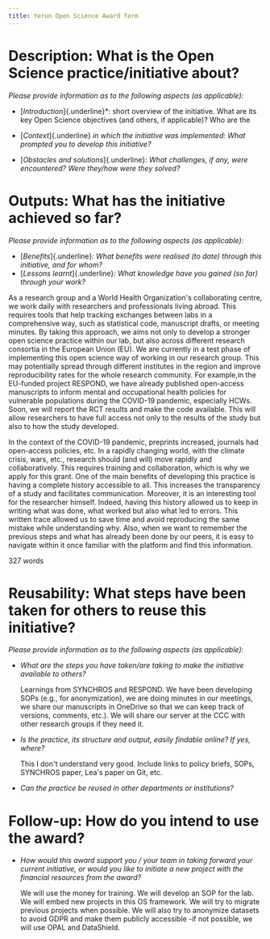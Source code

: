 ```yaml
---
title: Yerun Open Science Award form
---
```


# Description: What is the Open Science practice/initiative about?

*Please provide information as to the following aspects (as applicable):*

-   [*Introduction*]{.underline}\*: short overview of the initiative. What are
    its key Open Science objectives (and others, if applicable)? Who are the

-   [*Context*]{.underline} *in which the initiative was implemented: What
    prompted you to develop this initiative?*

-   [*Obstacles and solutions*]{.underline}*: What challenges, if any, were
    encountered? Were they/how were they solved?*

<!--# blank field, max 400 words -->

# Outputs: What has the initiative achieved so far?

*Please provide information as to the following aspects (as applicable):*

-   [*Benefits*]{.underline}*: What benefits were realised (to date) through
    this initiative, and for whom?*
-   [*Lessons learnt*]{.underline}*: What knowledge have you gained (so far)
    through your work?*

As a research group and a World Health Organization's collaborating centre, we
work daily with researchers and professionals living abroad. This requires tools
that help tracking exchanges between labs in a comprehensive way, such as
statistical code, manuscript drafts, or meeting minutes. By taking this
approach, we aims not only to develop a stronger open science practice within
our lab, but also across different research consortia in the European Union
(EU). We are currently in a test phase of implementing this open science way of
working in our research group. This may potentially spread through different
institutes in the region and improve reproducibility rates for the whole
research community. For example,in the EU-funded project RESPOND, we have
already published open-access manuscripts to inform mental and occupational
health policies for vulnerable populations during the COVID-19 pandemic,
especially HCWs. Soon, we will report the RCT results and make the code
available. This will allow researchers to have full access not only to the
results of the study but also to how the study developed.

In the context of the COVID-19 pandemic, preprints increased, journals had
open-access policies, etc. In a rapidly changing world, with the climate crisis,
wars, etc., research should (and will) move rapidly and collaboratively. This
requires training and collaboration, which is why we apply for this grant. One
of the main benefits of developing this practice is having a complete history
accessible to all. This increases the transparency of a study and facilitates
communication. Moreover, it is an interesting tool for the researcher himself.
Indeed, having this history allowed us to keep in writing what was done, what
worked but also what led to errors. This written trace allowed us to save time
and avoid reproducing the same mistake while understanding why. Also, when we
want to remember the previous steps and what has already been done by our peers,
it is easy to navigate within it once familiar with the platform and find this
information.

327 words

# Reusability: What steps have been taken for others to reuse this initiative?

*Please provide information as to the following aspects (as applicable):*

-   *What are the steps you have taken/are taking to make the initiative
    available to others?*

    Learnings from SYNCHROS and RESPOND. We have been developing SOPs (e.g., for
    anonymization), we are doing minutes in our meetings, we share our
    manuscripts in OneDrive so that we can keep track of versions, comments,
    etc.). We will share our server at the CCC with other research groups if
    they need it.

-   *Is the practice, its structure and output, easily findable online? If yes,
    where?*

    This I don't understand very good. Include links to policy briefs, SOPs,
    SYNCHROS paper, Lea's paper on Git, etc.

-   *Can the practice be reused in other departments or institutions?*

<!--# blank field, max 400 words -->

# Follow-up: How do you intend to use the award?

-   *How would this award support you / your team in taking forward your current
    initiative, or would you like to initiate a new project with the financial
    resources from the award?*

    We will use the money for training. We will develop an SOP for the lab. We
    will embed new projects in this OS framework. We will try to migrate
    previous projects when possible. We will also try to anonymize datasets to
    avoid GDPR and make them publicly accessible -if not possible, we will use
    OPAL and DataShield.

<!--# blank field, max 400 words -->

